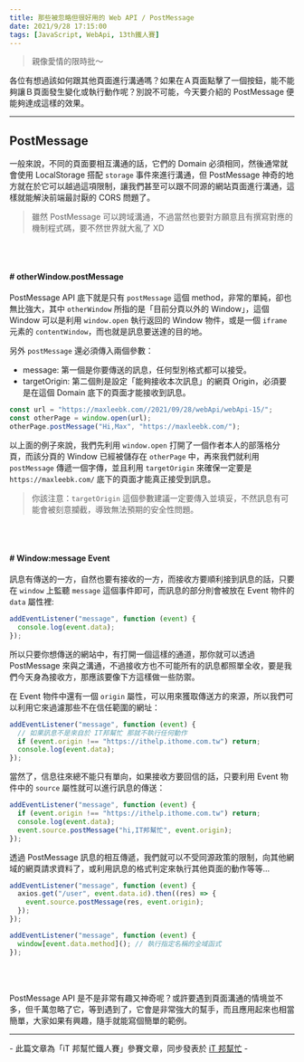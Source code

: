 ```yaml
---
title: 那些被忽略但很好用的 Web API / PostMessage
date: 2021/9/28 17:15:00
tags: [JavaScript, WebApi, 13th鐵人賽]
---
```


> 親像愛情的限時批～

各位有想過該如何跟其他頁面進行溝通嗎？如果在Ａ頁面點擊了一個按鈕，能不能夠讓Ｂ頁面發生變化或執行動作呢？別說不可能，今天要介紹的 PostMessage 便能夠達成這樣的效果。

---

## PostMessage

一般來說，不同的頁面要相互溝通的話，它們的 Domain 必須相同，然後通常就會使用 LocalStorage 搭配 `storage` 事件來進行溝通，但 PostMessage 神奇的地方就在於它可以越過這項限制，讓我們甚至可以跟不同源的網站頁面進行溝通，這樣就能解決前端最討厭的 CORS 問題了。

> 雖然 PostMessage 可以跨域溝通，不過當然也要對方願意且有撰寫對應的機制程式碼，要不然世界就大亂了 XD

<br/><br/>

#### # otherWindow.postMessage

PostMessage API 底下就是只有 `postMessage` 這個 method，非常的單純，卻也無比強大，其中 `otherWindow` 所指的是「目前分頁以外的 Window」，這個 Window 可以是利用 `window.open` 執行返回的 Window 物件，或是一個 `iframe` 元素的 `contentWindow`，而也就是訊息要送達的目的地。

另外 `postMessage` 還必須傳入兩個參數：

- message: 第一個是你要傳送的訊息，任何型別格式都可以接受。
- targetOrigin: 第二個則是設定「能夠接收本次訊息」的網頁 Origin，必須要是在這個 Domain 底下的頁面才能接收到訊息。

```javascript
const url = "https://maxleebk.com//2021/09/28/webApi/webApi-15/";
const otherPage = window.open(url);
otherPage.postMessage("Hi,Max", "https://maxleebk.com/");
```

以上面的例子來說，我們先利用 `window.open` 打開了一個作者本人的部落格分頁，而該分頁的 Window 已經被儲存在 `otherPage` 中，再來我們就利用 `postMessage` 傳遞一個字傳，並且利用 `targetOrigin` 來確保一定要是 `https://maxleebk.com/` 底下的頁面才能真正接受到訊息。

> 你該注意：`targetOrigin` 這個參數建議一定要傳入並填妥，不然訊息有可能會被刻意攔截，導致無法預期的安全性問題。

<br/><br/>

#### # Window:message Event

訊息有傳送的一方，自然也要有接收的一方，而接收方要順利接到訊息的話，只要在 `window` 上監聽 `message` 這個事件即可，而訊息的部分則會被放在 Event 物件的 `data` 屬性裡:

```javascript
addEventListener("message", function (event) {
  console.log(event.data);
});
```

所以只要你想傳送的網站中，有打開一個這樣的通道，那你就可以透過 PostMessage 來與之溝通，不過接收方也不可能所有的訊息都照單全收，要是我們今天身為接收方，那應該要像下方這樣做一些防禦。

在 Event 物件中還有一個 `origin` 屬性，可以用來獲取傳送方的來源，所以我們可以利用它來過濾那些不在信任範圍的網址：

```javascript
addEventListener("message", function (event) {
  // 如果訊息不是來自於 IT邦幫忙 那就不執行任何動作
  if (event.origin !== "https://ithelp.ithome.com.tw") return;
  console.log(event.data);
});
```

當然了，信息往來總不能只有單向，如果接收方要回信的話，只要利用 Event 物件中的 `source` 屬性就可以進行訊息的傳送：

```javascript
addEventListener("message", function (event) {
  if (event.origin !== "https://ithelp.ithome.com.tw") return;
  console.log(event.data);
  event.source.postMessage("hi,IT邦幫忙", event.origin);
});
```

透過 PostMessage 訊息的相互傳遞，我們就可以不受同源政策的限制，向其他網域的網頁請求資料了，或利用訊息的格式判定來執行其他頁面的動作等等...

```javascript
addEventListener("message", function (event) {
  axios.get("/user", event.data.id).then((res) => {
    event.source.postMessage(res, event.origin);
  });
});

addEventListener("message", function (event) {
  window[event.data.method](); // 執行指定名稱的全域函式
});
```

<br/><br/>

PostMessage API 是不是非常有趣又神奇呢？或許要遇到頁面溝通的情境並不多，但千萬忽略了它，等到遇到了，它會是非常強大的幫手，而且應用起來也相當簡單，大家如果有興趣，隨手就能寫個簡單的範例。

---

\- 此篇文章為「iT 邦幫忙鐵人賽」參賽文章，同步發表於 [iT 邦幫忙](https://ithelp.ithome.com.tw/articles/10275491) -
